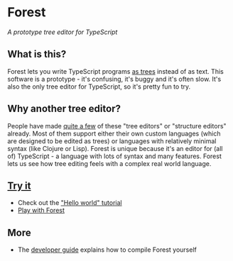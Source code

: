 # Forest

_A prototype tree editor for TypeScript_

## What is this?

Forest lets you write TypeScript programs [as trees](https://en.wikipedia.org/wiki/Abstract_syntax_tree) instead of as text. This software is a prototype - it's confusing, it's buggy and it's often slow. It's also the only tree editor for TypeScript, so it's pretty fun to try.

## Why another tree editor?

People have made [quite a few](https://www.reddit.com/r/nosyntax/wiki/projects) of these "tree editors" or "structure editors" already. Most of them support either their own custom languages (which are designed to be edited as trees) or languages with relatively minimal syntax (like Clojure or Lisp). Forest is unique because it's an editor for (all of) TypeScript - a language with lots of syntax and many features. Forest lets us see how tree editing feels with a complex real world language.

## [Try it](https://forest.walr.is)

- Check out the ["Hello world" tutorial](https://github.com/tehwalris/forest-tutorials/blob/master/hello-world.md)
- [Play with Forest](https://forest.walr.is)

## More

- The [developer guide](./doc/dev.md) explains how to compile Forest yourself
